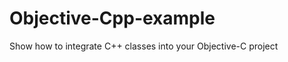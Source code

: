Objective-Cpp-example
=====================

Show how to integrate C++ classes into your Objective-C project
